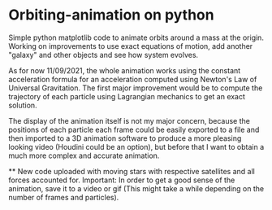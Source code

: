 # Orbiting-animation on python

Simple python matplotlib code to animate orbits around a mass at the origin. Working on improvements to use exact equations of motion, add another "galaxy" and other objects and see how system evolves.

As for now 11/09/2021, the whole animation works using the constant acceleration formula for an acceleration computed using Newton's Law of Universal Gravitation. The first major improvement would be to compute the trajectory of each particle using Lagrangian mechanics to get an exact solution. 

The display of the animation itself is not my major concern, because the positions of each particle each frame could be easily exported to a file and then imported to a 3D animation software to produce a more pleasing looking video (Houdini could be an option), but before that I want to obtain a much more complex and accurate animation. 

** New code uploaded with moving stars with respective satellites and all forces accounted for.
Important:  In order to get a good sense of the animation, save it to a video or gif (This might take a while depending on the number of frames and particles).
